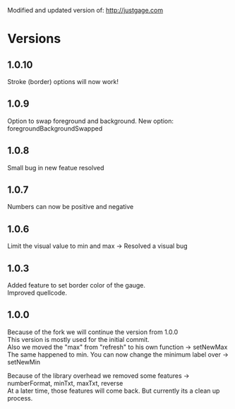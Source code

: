 Modified and updated version of: http://justgage.com

# Versions

## 1.0.10
Stroke (border) options will now work!

## 1.0.9
Option to swap foreground and background.
New option: foregroundBackgroundSwapped

## 1.0.8
Small bug in new featue resolved

## 1.0.7
Numbers can now be positive and negative

## 1.0.6
Limit the visual value to min and max -> Resolved a visual bug

## 1.0.3
Added feature to set border color of the gauge.  
Improved quellcode.

## 1.0.0
Because of the fork we will continue the version from 1.0.0  
This version is mostly used for the initial commit.  
Also we moved the "max" from "refresh" to his own function -> setNewMax  
The same happened to min. You can now change the minimum label over -> setNewMin  

Because of the library overhead we removed some features -> numberFormat, minTxt, maxTxt, reverse  
At a later time, those features will come back. But currently its a clean up process.
